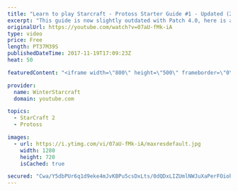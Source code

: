 ```yaml
---
title: "Learn to play Starcraft - Protoss Starter Guide #1 - Updated (2017)"
excerpt: "This guide is now slightly outdated with Patch 4.0, here is a completely up to date guide! https://www.youtube.com/watch?v=x3ZkSX0tJg4 We go over the basics of understanding Protoss, the SPACE WARRIOR RACE ;)  This guide is meant for those who have a basic understanding of Starcraft but don't really"
originalUrl: https://youtube.com/watch?v=07aU-fMk-iA
type: video
price: Free
length: PT37M39S
publishedDateTime: 2017-11-19T17:09:23Z
heat: 50

featuredContent: "<iframe width=\"800\" height=\"500\" frameborder=\"0\" src=\"https://www.youtube.com/embed/07aU-fMk-iA\" allow=\"accelerometer; autoplay; encrypted-media; gyroscope; picture-in-picture\" allowfullscreen></iframe>"

provider:
  name: WinterStarcraft
  domain: youtube.com

topics:
  - StarCraft 2
  - Protoss

images:
  - url: https://i.ytimg.com/vi/07aU-fMk-iA/maxresdefault.jpg
    width: 1280
    height: 720
    isCached: true

secured: "Cwa/Y5dbPUr6q1d9eke4mJvKBPu5csDxLts/0dQDxLIZUmlNWJuXaPerFOiohqOLVAo0V4tWYRO3z+6yj/WzOwLq6C3mAjqeqEWQoGBL3rFTrEXlD/OWr6hUaGcY7zMraKNNlCTXVeCRqxYj0it3+f6GpVcCEd8etpN2HXQvjbqzY8YhQQEhkUBOJJNOmaprbCMK3j2J9K2n1VcrJbsW0FYvTJjcNeshuJfV3B1xOnDkgx8nap/yJa+XjNY0/hKnxQ0NeOngvUf91HsYf8iQVNYyF+EyDyF9Ejt2h+vQe3xL5re+QZ/Z/m70Ph/ESaD6obIYcRQumkzfJUB4r9GrrpDp4aRbayWiwpCrFL2WcSdJ87S8NB0hAcn3q7BXngmujL3Fm4Ubs10RNdr8MMgJ7J/Wl+6WPbVnbpoCfHhyxTdEbG7fIu83Wh9QrWsUHxj4;41wm7dhZDZ24sKDcJe4aJw=="
---
```


